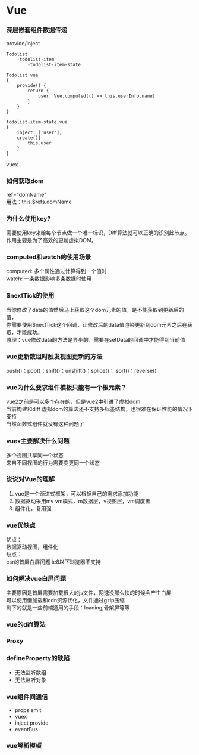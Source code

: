 # Vue

### 深层嵌套组件数据传递
provide/inject
```
Todolist
    -todolist-item
        -todolist-item-state

Todolist.vue
{
    provide() {
        return {
            user: Vue.computed(() => this.userInfo.name)
        }
    }
}

todolist-item-state.vue
{
    inject: ['user'],
    create(){
        this.user
    }
}
```
vuex

### 如何获取dom
ref="domName"  
用法：this.$refs.domName  

  
### 为什么使用key?
需要使用key来给每个节点做一个唯一标识，Diff算法就可以正确的识别此节点。  
作用主要是为了高效的更新虚拟DOM。  

### computed和watch的使用场景
computed: 多个属性通过计算得到一个值时   
watch: 一条数据影响多条数据时使用

### $nextTick的使用
当你修改了data的值然后马上获取这个dom元素的值，是不能获取到更新后的值，  
你需要使用$nextTick这个回调，让修改后的data值渲染更新到dom元素之后在获取，才能成功。  
原理：vue修改data的方法是异步的，需要在setData的回调中才能得到当前值  

### vue更新数组时触发视图更新的方法
push()；pop()；shift()；unshift()；splice()； sort()；reverse()

### vue为什么要求组件模板只能有一个根元素？
vue2之前是可以多个存在的，但是vue2中引进了虚拟dom  
当前构建和diff 虚拟dom的算法还不支持多标签结构，也很难在保证性能的情况下支持  
当然函数式组件就没有这种问题了

### vuex主要解决什么问题
多个视图共享同一个状态  
来自不同视图的行为需要变更同一个状态

### 说说对Vue的理解
1. vue是一个渐进式框架，可以根据自己的需求添加功能  
2. 数据驱动采用mv vm模式，m数据层，v视图层，vm调度者  
3. 组件化，复用强

### vue优缺点
优点：  
数据驱动视图，组件化  
缺点：  
csr的首屏白屏问题
ie8以下浏览器不支持

### 如何解决vue白屏问题
主要原因是首屏需要加载很大的js文件，网速没那么快的时候会产生白屏  
可以使用懒加载和cdn资源优化，文件通过gzip压缩  
剩下的就是一些前端通用的手段：loading,骨架屏等等

### vue的diff算法


### Proxy
### defineProperty的缺陷
+ 无法监听数组
+ 无法监听对象

### vue组件间通信
+ props emit
+ vuex
+ inject provide
+ eventBus

### vue解析模板
